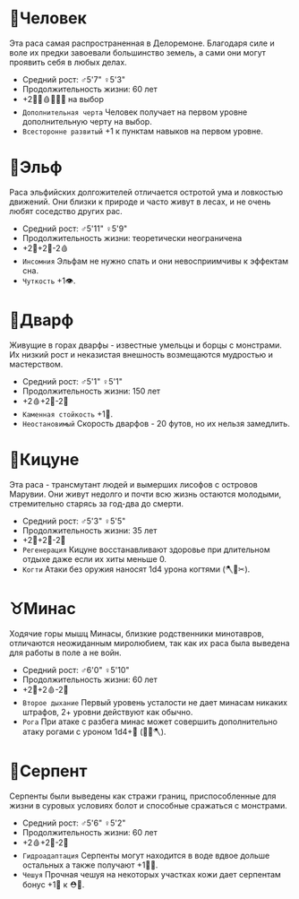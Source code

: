 # 🧑Человек
Эта раса самая распространенная в Делоремоне. Благодаря силе и воле их предки завоевали большинство земель, а сами они могут проявить себя в любых делах.

+ Средний рост: ♂️5'7" ♀️5'3"
+ Продолжительность жизни: 60 лет
+ +2💪🏃🩸🧠🦉👄 на выбор
+ `Дополнительная черта` Человек получает на первом уровне дополнительную черту на выбор.
+ `Всесторонне развитый` +1 к пунктам навыков на первом уровне.



# 🧝Эльф
Раса эльфийских долгожителей отличается остротой ума и ловкостью движений. Они близки к природе и часто живут в лесах, и не очень любят соседство других рас.

+ Средний рост: ♂️5'11" ♀️5'9"
+ Продолжительность жизни: теоретически неограничена
+ +2🏃+2🧠-2🩸
+ `Инсомния` Эльфам не нужно спать и они невосприимчивы к эффектам сна.
+ `Чуткость` +1👁.



# 🧔Дварф
Живущие в горах дварфы - известные умельцы и борцы с монстрами. Их низкий рост и неказистая внешность возмещаются мудростью и мастерством.

+ Средний рост: ♂️5'1" ♀️5'1"
+ Продолжительность жизни: 150 лет
+ +2🩸+2🦉-2👄
+ `Каменная стойкость` +1🐂.
+ `Неостановимый` Скорость дварфов - 20 футов, но их нельзя замедлить.



# 🦊Кицуне
Эта раса - трансмутант людей и вымерших лисофов с островов Марувии. Они живут недолго и почти всю жизнь остаются молодыми, стремительно старясь за год-два до смерти.

+ Средний рост: ♂️5'3" ♀️5'5"
+ Продолжительность жизни: 35 лет
+ +2🏃+2👄-2💪
+ `Регенерация` Кицуне восстанавливают здоровье при длительном отдыхе даже если их хиты меньше 0.
+ `Когти` Атаки без оружия наносят 1d4 урона когтями (🪓📌✂).



# ♉Минас
Ходячие горы мышц Минасы, близкие родственники минотавров, отличаются неожиданным миролюбием, так как их раса была выведена для работы в поле а не войн. 

+ Средний рост: ♂️6'0" ♀️5'10"
+ Продолжительность жизни: 60 лет
+ +2💪+2🩸-2🧠
+ `Второе дыхание` Первый уровень усталости не дает минасам никаких штрафов, 2+ уровни действуют как обычно.
+ `Рога` При атаке с разбега минас может совершить дополнительно атаку рогами с уроном 1d4+💪 (🥌📌🪓).  



# 🦎Серпент
Серпенты были выведены как стражи границ, приспособленные для жизни в суровых условиях болот и способные сражаться с монстрами.

+ Средний рост: ♂️5'6" ♀️5'2"
+ Продолжительность жизни: 60 лет
+ +2🩸+2🧠-2🦉
+ `Гидроадаптация` Серпенты могут находится в воде вдвое дольше остальных а также получают +1🏊‍♀️.
+ `Чешуя` Прочная чешуя на некоторых участках кожи дает серпентам бонус +1🐍 к ⛑👀.
